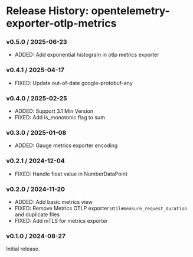 # Release History: opentelemetry-exporter-otlp-metrics

### v0.5.0 / 2025-06-23

* ADDED: Add exponential histogram in otlp metrics exporter

### v0.4.1 / 2025-04-17

* FIXED: Update out-of-date google-protobuf-any

### v0.4.0 / 2025-02-25

- ADDED: Support 3.1 Min Version
- FIXED: Add is_monotonic flag to sum

### v0.3.0 / 2025-01-08

- ADDED: Gauge metrics exporter encoding

### v0.2.1 / 2024-12-04

- FIXED: Handle float value in NumberDataPoint

### v0.2.0 / 2024-11-20

- ADDED: Add basic metrics view
- FIXED: Remove Metrics OTLP exporter `Util#measure_request_duration` and duplicate files
- FIXED: Add mTLS for metrics exporter

### v0.1.0 / 2024-08-27

Initial release.
